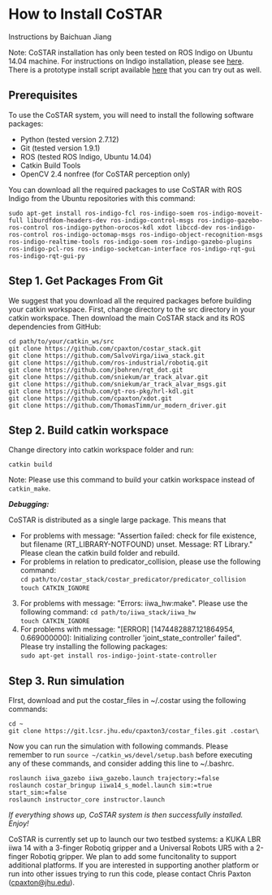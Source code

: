 # How to Install CoSTAR

Instructions by Baichuan Jiang

Note: CoSTAR installation has only been tested on ROS Indigo on Ubuntu 14.04 machine. For instructions on Indigo installation, please see [here](http://wiki.ros.org/indigo/Installation/Ubuntu). There is a prototype install script available [here](install_indigo.sh) that you can try out as well.

## Prerequisites

To use the CoSTAR system, you will need to install the following software packages:

* Python (tested version 2.7.12)
* Git (tested version 1.9.1)
* ROS (tested ROS Indigo, Ubuntu 14.04)
* Catkin Build Tools
* OpenCV 2.4 nonfree (for CoSTAR perception only)

You can download all the required packages to use CoSTAR with ROS Indigo from the Ubuntu repositories with this command:

```
sudo apt-get install ros-indigo-fcl ros-indigo-soem ros-indigo-moveit-full liburdfdom-headers-dev ros-indigo-control-msgs ros-indigo-gazebo-ros-control ros-indigo-python-orocos-kdl xdot libccd-dev ros-indigo-ros-control ros-indigo-octomap-msgs ros-indigo-object-recognition-msgs ros-indigo-realtime-tools ros-indigo-soem ros-indigo-gazebo-plugins ros-indigo-pcl-ros ros-indigo-socketcan-interface ros-indigo-rqt-gui ros-indigo-rqt-gui-py
```

## Step 1. Get Packages From Git

We suggest that you download all the required packages before building your catkin workspace. First, change directory to the src directory in your catkin workspace. Then download the main CoSTAR stack and its ROS dependencies from GitHub: 

```
cd path/to/your/catkin_ws/src
git clone https://github.com/cpaxton/costar_stack.git  
git clone https://github.com/SalvoVirga/iiwa_stack.git  
git clone https://github.com/ros-industrial/robotiq.git  
git clone https://github.com/jbohren/rqt_dot.git  
git clone https://github.com/sniekum/ar_track_alvar.git  
git clone https://github.com/sniekum/ar_track_alvar_msgs.git  
git clone https://github.com/gt-ros-pkg/hrl-kdl.git  
git clone https://github.com/cpaxton/xdot.git  
git clone https://github.com/ThomasTimm/ur_modern_driver.git
```

## Step 2. Build catkin workspace

Change directory into catkin workspace folder and run:

```
catkin build
```
 
Note: Please use this command to build your catkin workspace instead of `catkin_make`.

***Debugging:***

CoSTAR is distributed as a single large package. This means that 

* For problems with message: "Assertion failed: check for file existence, but filename (RT_LIBRARY-NOTFOUND) unset.  Message: RT Library." Please clean the catkin build folder and rebuild.  
* For problems in relation to predicator_collision, please use the following command:  
`cd path/to/costar_stack/costar_predicator/predicator_collision`  
`touch CATKIN_IGNORE`
3. For problems with message: "Errors: iiwa_hw:make". Please use the following command:
`cd path/to/iiwa_stack/iiwa_hw`  
`touch CATKIN_IGNORE`
4. For problems with message: "[ERROR] [1474482887.121864954, 0.669000000]: Initializing controller 'joint_state_controller' failed". Please try installing the following packages:  
`sudo apt-get install ros-indigo-joint-state-controller`


## Step 3. Run simulation
FIrst, download and put the costar_files in ~/.costar using the following commands:

```
cd ~ 
git clone https://git.lcsr.jhu.edu/cpaxton3/costar_files.git .costar\
```

Now you can run the simulation with following commands. Please remember to run `source ~/catkin_ws/devel/setup.bash` before executing any of these commands, and consider adding this line to ~/.bashrc.

```
roslaunch iiwa_gazebo iiwa_gazebo.launch trajectory:=false  
roslaunch costar_bringup iiwa14_s_model.launch sim:=true start_sim:=false  
roslaunch instructor_core instructor.launch
```


*If everything shows up, CoSTAR system is then successfully installed. Enjoy!*

CoSTAR is currently set up to launch our two testbed systems: a KUKA LBR iiwa 14 with a 3-finger Robotiq gripper and a Universal Robots UR5 with a 2-finger Robotiq gripper. We plan to add some funcitonality to support additional platforms. If you are interested in supporting another platform or run into other issues trying to run this code, please contact Chris Paxton (cpaxton@jhu.edu).

